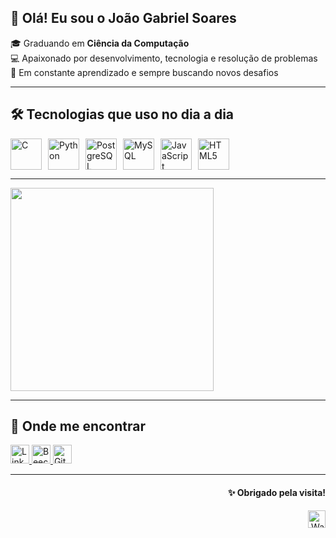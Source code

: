 ## 👋 Olá! Eu sou o João Gabriel Soares

🎓 Graduando em **Ciência da Computação**  
💻 Apaixonado por desenvolvimento, tecnologia e resolução de problemas  
🚀 Em constante aprendizado e sempre buscando novos desafios  

---

## 🛠️ Tecnologias que uso no dia a dia

<div style="display: flex; gap: 10px;">
  <img width="50" height="50" src="https://cdn.jsdelivr.net/gh/devicons/devicon/icons/c/c-original.svg" alt="C" />
  <img width="50" height="50" src="https://github.com/soares2107/soares2107/assets/118543920/ce12d126-b2c0-459b-9721-48701e782c48" alt="Python" />
  <img width="50" height="50" src="https://cdn.jsdelivr.net/gh/devicons/devicon/icons/postgresql/postgresql-plain-wordmark.svg" alt="PostgreSQL" />
  <img width="50" height="50" src="https://cdn.jsdelivr.net/gh/devicons/devicon/icons/mysql/mysql-original-wordmark.svg" alt="MySQL" />
  <img width="50" height="50" src="https://cdn.jsdelivr.net/gh/devicons/devicon/icons/javascript/javascript-original.svg" alt="JavaScript" />
  <img width="50" height="50" src="https://cdn.jsdelivr.net/gh/devicons/devicon/icons/html5/html5-original.svg" alt="HTML5" />
</div>

---


<p 
<a href="https://github.com/soares2107">
      <img width=325  src="https://github-readme-stats.vercel.app/api/top-langs/?username=soares2107&hide=c%23,powershell,Mathematica,Ruby,Objective-C,Objective-C%2b%2b,Cuda&title_color=61dafb&text_color=ffffff&icon_color=61dafb&bg_color=20232a&langs_count=8&layout=compact&border_color=61dafb&hide_border=true" />
 </a>
</p>

---

## 📱 Onde me encontrar

<div align="left">
  <a href="https://www.linkedin.com/in/jo%C3%A3o-gabriel-soares-pereira-da-silva-205a63289/" target="_blank">
    <img src="https://raw.githubusercontent.com/rahuldkjain/github-profile-readme-generator/master/src/images/icons/Social/linked-in-alt.svg" alt="LinkedIn" width="30" height="30">
  </a>

  <a href="https://www.beecrowd.com.br/judge/pt/profile/627318" target="_blank">
    <img src="https://www.beecrowd.com.br/judge/favicon.ico" alt="Beecrowd" width="30" height="30">
  </a>

  <a href="https://github.com/soares2107" target="_blank">
    <img src="https://github.com/rahuldkjain/github-profile-readme-generator/blob/master/src/images/icons/Social/github.svg" alt="GitHub" width="30" height="30">
  </a>
</div>

---

<div align="right">
  <h4>✨ Obrigado pela visita!</h4>
  <img src="https://user-images.githubusercontent.com/1303154/88677602-1635ba80-d120-11ea-84d8-d263ba5fc3c0.gif" width="28px" alt="Waving hand gif">
</div>
